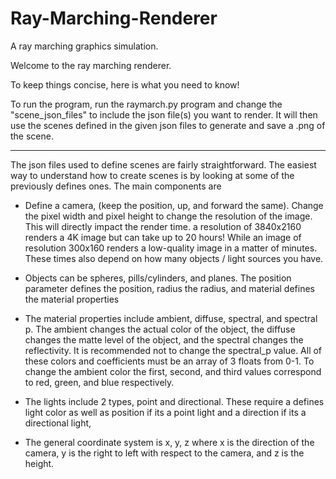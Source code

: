 # Ray-Marching-Renderer
A ray marching graphics simulation.

Welcome to the ray marching renderer.

To keep things concise, here is what you need to know!

To run the program, run the raymarch.py program and change the "scene_json_files" to include the json file(s) you want to render. It will then use the scenes defined in the given json files to generate and save a .png of the scene.
***
The json files used to define scenes are fairly straightforward. The easiest way to understand how to create scenes is by looking at some of the previously defines ones. The main components are

* Define a camera, (keep the position, up, and forward the same). Change the pixel width and pixel height to change the resolution of the image. This will directly impact the render time. a resolution of 3840x2160 renders a 4K image but can take up to 20 hours! While an image of resolution 300x160 renders a low-quality image in a matter of minutes. These times also depend on how many objects / light sources you have.

* Objects can be spheres, pills/cylinders, and planes. The position parameter defines the position, radius the radius, and material defines the material properties

* The material properties include ambient, diffuse, spectral, and spectral p. The ambient changes the actual color of the object, the diffuse changes the matte level of the object, and the spectral changes the reflectivity. It is recommended not to change the spectral_p value. All of these colors and coefficients must be an array of 3 floats from 0-1. To change the ambient color the first, second, and third values correspond to red, green, and blue respectively.

* The lights include 2 types, point and directional. These require a defines light color as well as position if its a point light and a direction if its a directional light,

* The general coordinate system is x, y, z where x is the direction of the camera, y is the right to left with respect to the camera, and z is the height.
